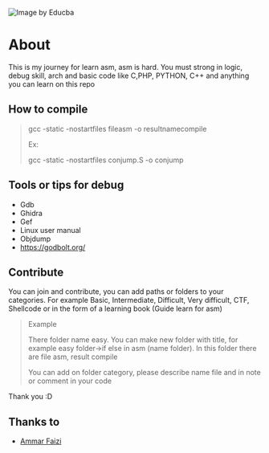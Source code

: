 ![Image by Educba](https://cdn.educba.com/academy/wp-content/uploads/2019/10/Assembly-Language-vs-Machine-Language-1.png.webp "Image by Educba")

# About

This is my journey for learn asm, asm is hard. You must strong in logic, debug skill, arch and basic code like C,PHP, PYTHON, C++ and anything you can learn on this repo

## How to compile

> gcc -static -nostartfiles fileasm -o resultnamecompile
>
> Ex:
>
> gcc -static -nostartfiles conjump.S -o conjump

## Tools or tips for debug

- Gdb
- Ghidra
- Gef
- Linux user manual
- Objdump
- https://godbolt.org/

## Contribute

You can join and contribute, you can add paths or folders to your categories. For example Basic, Intermediate, Difficult, Very difficult, CTF, Shellcode or in the form of a learning book (Guide learn for asm)

> Example
>
> There folder name easy. You can make new folder with title, for example easy folder->if else in asm (name folder). In this folder there are file asm, result compile
>
> You can add on folder category, please describe name file and in note or comment in your code
>

Thank you :D

## Thanks to

- [Ammar Faizi](https://github.com/ammarfaizi2)
